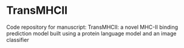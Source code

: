 # TransMHCII
Code repository for manuscript: TransMHCII: a novel MHC-II binding prediction model built using a protein language model and an image classifier
